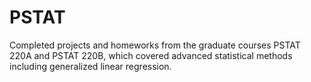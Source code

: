 # PSTAT

Completed projects and homeworks from the graduate courses PSTAT 220A and PSTAT 220B, which covered advanced statistical methods including generalized linear regression.
